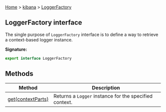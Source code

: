[Home](./index) &gt; [kibana](./kibana.md) &gt; [LoggerFactory](./kibana.loggerfactory.md)

## LoggerFactory interface

The single purpose of `LoggerFactory` interface is to define a way to retrieve a context-based logger instance.

<b>Signature:</b>

```typescript
export interface LoggerFactory 
```

## Methods

|  Method | Description |
|  --- | --- |
|  [get(contextParts)](./kibana.loggerfactory.get.md) | Returns a <code>Logger</code> instance for the specified context. |


